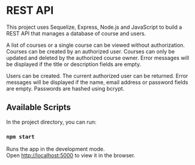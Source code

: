 # REST API

This project uses Sequelize, Express, Node.js and JavaScript to build a REST API that manages a database of course and users. 

A list of courses or a single course can be viewed without authorization.
Courses can be created by an authorized user.
Courses can only be updated and deleted by the authorized course owner.
Error messages will be displayed if the title or description fields are empty.

Users can be created.
The current authorized user can be returned.
Error messages will be displayed if the name, email address or password fields are empty.
Passwords are hashed using bcrypt.
 
## Available Scripts

In the project directory, you can run:

### `npm start`

Runs the app in the development mode.<br>
Open [http://localhost:5000](http://localhost:5000) to view it in the browser.